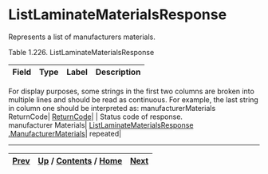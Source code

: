 # ListLaminateMaterialsResponse

Represents a list of manufacturers materials.

Table 1.226. ListLaminateMaterialsResponse

Field| Type| Label| Description  
---|---|---|---  
For display purposes, some strings in the first two columns are broken into
multiple lines and should be read as continuous. For example, the last string
in column one should be interpreted as: manufacturerMaterials  
ReturnCode| [ReturnCode](ch01s04s04.md "Return Code")|  | Status code of response.  
manufacturer Materials| [ListLaminateMaterialsResponse
.ManufacturerMaterials](ch01s10s11s03.md
"ListLaminateMaterialsResponse.ManufacturerMaterials")| repeated|  
  
  

* * *

[Prev](ch01s10s11.md) | [Up](ch01s10s11.md) / [Contents](index.md) / [Home](../../index.htm)|  [Next](ch01s10s11s03.md)  
---|---|---

